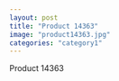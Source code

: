 ```yaml
---
layout: post
title: "Product 14363"
image: "product14363.jpg"
categories: "category1"
---
```

Product 14363
